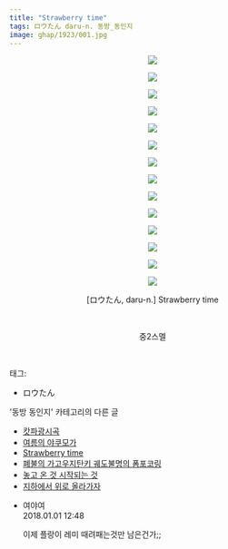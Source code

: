 ```yaml
---
title: "Strawberry time"
tags: ロウたん daru-n. 동방_동인지
image: ghap/1923/001.jpg
---
```

<div class="article">
<p style="text-align: center; clear: none; float: none;"><img src="{{ site.nasurl }}/ghap/1923/001.jpg"/></p>
<p style="text-align: center; clear: none; float: none;"><img src="{{ site.nasurl }}/ghap/1923/002.jpg"/></p>
<p style="text-align: center; clear: none; float: none;"><img src="{{ site.nasurl }}/ghap/1923/003.jpg"/></p>
<p style="text-align: center; clear: none; float: none;"><img src="{{ site.nasurl }}/ghap/1923/004.jpg"/></p>
<p style="text-align: center; clear: none; float: none;"><img src="{{ site.nasurl }}/ghap/1923/005.jpg"/></p>
<p style="text-align: center; clear: none; float: none;"><img src="{{ site.nasurl }}/ghap/1923/006.jpg"/></p>
<p style="text-align: center; clear: none; float: none;"><img src="{{ site.nasurl }}/ghap/1923/007.jpg"/></p>
<p style="text-align: center; clear: none; float: none;"><img src="{{ site.nasurl }}/ghap/1923/008.jpg"/></p>
<p style="text-align: center; clear: none; float: none;"><img src="{{ site.nasurl }}/ghap/1923/009.jpg"/></p>
<p style="text-align: center; clear: none; float: none;"><img src="{{ site.nasurl }}/ghap/1923/010.jpg"/></p>
<p style="text-align: center; clear: none; float: none;"><img src="{{ site.nasurl }}/ghap/1923/011.jpg"/></p>
<p style="text-align: center; clear: none; float: none;"><img src="{{ site.nasurl }}/ghap/1923/012.jpg"/></p>
<p style="text-align: center; clear: none; float: none;"><img src="{{ site.nasurl }}/ghap/1923/013.jpg"/></p>
<p style="text-align: center; clear: none; float: none;"><img src="{{ site.nasurl }}/ghap/1923/014.jpg"/></p>
<p style="text-align: center; clear: none; float: none;">[ロウたん, daru-n.] Strawberry time</p>
<p style="text-align: center; clear: none; float: none;"><br/></p>
<p style="text-align: center; clear: none; float: none;">중2스멜</p>
<p><br/></p>
</div><div class="tagTrail">
<p>태그: </p>
<ul>
<li>ロウたん</li>
</ul>
</div><div class="another">
<p>'동방 동인지' 카테고리의 다른 글</p>
<ul>
<li><a href="/2016-08-31-ghap_1926">캇파광시곡</a></li>
<li><a href="/2016-08-30-ghap_1924">여름의 야쿠모가</a></li>
<li><a href="/2016-08-30-ghap_1923">Strawberry time</a></li>
<li><a href="/2016-08-30-ghap_1922">폐불의 가고우지탄키 궤도불명의 폼포코링</a></li>
<li><a href="/2016-08-30-ghap_1921">놓고 온 것 시작되는 것</a></li>
<li><a href="/2016-08-30-ghap_1918">지하에서 위로 올라가자</a></li>
</ul>
</div><div class="cb_module cb_fluid">
<div class="cb_wrt cb_profile">
<div class="comment">
<ul>
<li class="cb_thumb_off" id="comment15164124">
<div class="cb_comment_area">
<div class="cb_info_area">
<div class="cb_section">
<span class="cb_nick_name">여야여</span>
</div>
<div class="cb_section">
<span class="cb_date">2018.01.01 12:48 </span>
</div>
</div>
<div class="cb_dsc_comment">
<p class="cb_dsc">
											이제 플랑이 레미 때려패는것만 남은건가;;
										</p>
</div>
</div></li>
</ul>
</div>
</div><!-- commentList close -->
</div>
<br/>
<p id="refer"></p>
<br/>
